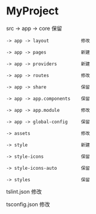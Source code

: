 # MyProject

src -> app -> core              保留  

    -> app -> layout            修改  

    -> app -> pages             新建  

    -> app -> providers         新建  

    -> app -> routes            修改  

    -> app -> share             保留  

    -> app -> app.components    保留  

    -> app -> app.module        修改  

    -> app -> global-config     保留  

    -> assets                   修改  

    -> style                    新建  

    -> style-icons              保留  

    -> style-icons-auto         保留  

    -> styles                   保留  

tslint.json                     修改  

tsconfig.json                   修改  